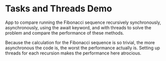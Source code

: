 # Tasks and Threads Demo
App to compare running the Fibonacci sequence recursively synchronously, asynchronously, using the await keyword, and with threads to solve the problem and compare the performance of these methods.

Because the calculation for the Fibonacci sequence is so trivial, the more asynchronous the code is, the worst the performance actually is. Setting up threads for each recursion makes the performance here atrocious.
